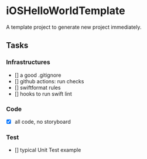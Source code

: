 # iOSHelloWorldTemplate
A template project to generate new project immediately.

## Tasks
### Infrastructures
* [] a good .gitignore
* [] github actions: run checks
* [] swiftformat rules
* [] hooks to run swift lint

### Code
* [x] all code, no storyboard

### Test
* [] typical Unit Test example